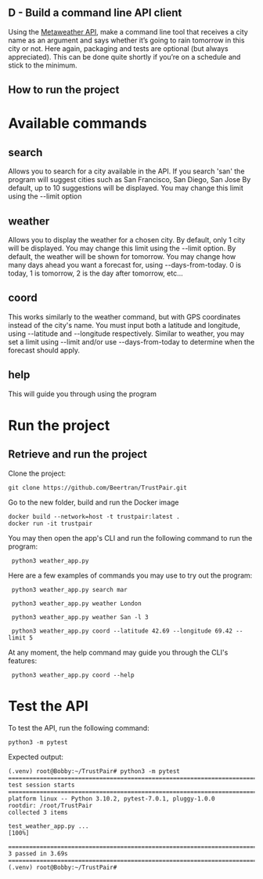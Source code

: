 ## D - Build a command line API client

Using the [Metaweather API](https://www.metaweather.com/api/), make a command line tool that receives a city name as an argument and says whether it’s going to rain tomorrow in this city or not. Here again, packaging and tests are optional (but always appreciated). This can be done quite shortly if you’re on a schedule and stick to the minimum.

## How to run the project


# Available commands
## search
Allows you to search for a city available in the API.
If you search 'san' the program will suggest cities such as San Francisco, San Diego, San Jose
By default, up to 10 suggestions will be displayed. You may change this limit using the --limit option

## weather
Allows you to display the weather for a chosen city.
By default, only 1 city will be displayed. You may change this limit using the --limit option.
By default, the weather will be shown for tomorrow. You may change how many days ahead you want a forecast for, using --days-from-today. 0 is today, 1 is tomorrow, 2 is the day after tomorrow, etc...

## coord
This works similarly to the weather command, but with GPS coordinates instead of the city's name.
You must input both a latitude and longitude, using --latitude and --longitude respectively.
Similar to weather, you may set a limit using --limit and/or use --days-from-today to determine when the forecast should apply.

## help
This will guide you through using the program

# Run the project

## Retrieve and run the project

Clone the project:
```
git clone https://github.com/Beertran/TrustPair.git
```

Go to the new folder, build and run the Docker image
```
docker build --network=host -t trustpair:latest .
docker run -it trustpair
```

You may then open the app's CLI and run the following command to run the program:
```
 python3 weather_app.py
```

Here are a few examples of commands you may use to try out the program:
```
 python3 weather_app.py search mar

 python3 weather_app.py weather London

 python3 weather_app.py weather San -l 3

 python3 weather_app.py coord --latitude 42.69 --longitude 69.42 --limit 5
```

At any moment, the help command may guide you through the CLI's features:
```
 python3 weather_app.py coord --help
```

# Test the API

To test the API, run the following command:
```
python3 -m pytest
```


Expected output:
```
(.venv) root@Bobby:~/TrustPair# python3 -m pytest
============================================================================================= test session starts ==============================================================================================
platform linux -- Python 3.10.2, pytest-7.0.1, pluggy-1.0.0
rootdir: /root/TrustPair
collected 3 items                                                                                                       

test_weather_app.py ...                                                                                                                                                                                  [100%]

============================================================================================== 3 passed in 3.69s ===============================================================================================
(.venv) root@Bobby:~/TrustPair#
```
